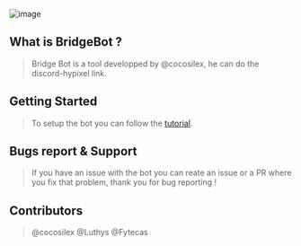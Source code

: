 ![image](./docs/images/name.png) 
## What is BridgeBot ?

> Bridge Bot is a tool developped by @cocosilex, he can do the discord-hypixel link.

## Getting Started

> To setup the bot you can follow the [tutorial](https://github.com/cocosilex/bridgebot/blob/master/docs/tutorial.md).

## Bugs report & Support

> If you have an issue with the bot you can reate an issue or a PR where you fix that problem, thank you for bug reporting !

## Contributors

> @cocosilex @Luthys @Fytecas

